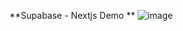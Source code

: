 **Supabase - Nextjs Demo **
![image](https://github.com/user-attachments/assets/52a9f694-9722-410c-8814-d6c534cfe22e)
